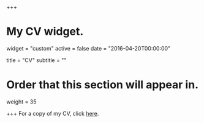 +++
# My CV widget.
widget = "custom"
active = false
date = "2016-04-20T00:00:00"

title = "CV"
subtitle = ""

# Order that this section will appear in.
weight = 35


+++
For a copy of my CV, click [here](http://www.roweno.nl/files/CV.pdf).


